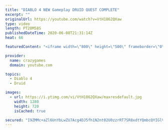 ```yaml
---
title: "DIABLO 4 NEW Gameplay DRUID QUEST COMPLETE"
excerpt: ""
originalUrl: https://youtube.com/watch?v=VtH1862QXaw
type: video
length: PT20M58S
publishedDateTime: 2020-06-08T21:31:14Z
heat: 66

featuredContent: "<iframe width=\"800\" height=\"500\" frameborder=\"0\" src=\"https://www.youtube.com/embed/VtH1862QXaw\" allow=\"accelerometer; autoplay; encrypted-media; gyroscope; picture-in-picture\" allowfullscreen></iframe>"

provider:
  name: crazygames
  domain: youtube.com

topics:
  - Diablo 4
  - Druid

images:
  - url: https://i.ytimg.com/vi/VtH1862QXaw/maxresdefault.jpg
    width: 1280
    height: 720
    isCached: true

secured: "I9ZMMc+aZl6UnYbLwZU7Acg4DJ5fh1N2nt02U0zzrRT7SR8xdtYQmbcQYIGlVM6HoDpq77uiG2amqH4SmyxG8Vfm8yiq98ZaIySNtruiR1NjVZT83H8HF8ZeUwGMn0wQlZhb4XpOIdbD1/2nBRstTqKB53HidXTiUz7SrJDQrA9SKYfSLiqriYHfidumiMSMcSD6PZZZtVPsrLRg9t+olGCjDNJ0B4JCch9kVJlDUr1vzuk3OKdxNiH2A4jIKDxuIVB6Y6L+Foynb05W5s+cBPSTH7zHMic00wMnj9E3Y4g/NaIC2i2yTjH97i/3COppu660yScVaUSqXTFGySuKdlZvZXwosVGlA5/bO6jhOZuUHi33m70LvJ9No/qoRd//+5UNe/yz6h8gTaKaghpkeP1AQYojcNla91lZBrLWCFo=;AoIX9khHFmIcytzOuHkTXw=="
---
```


